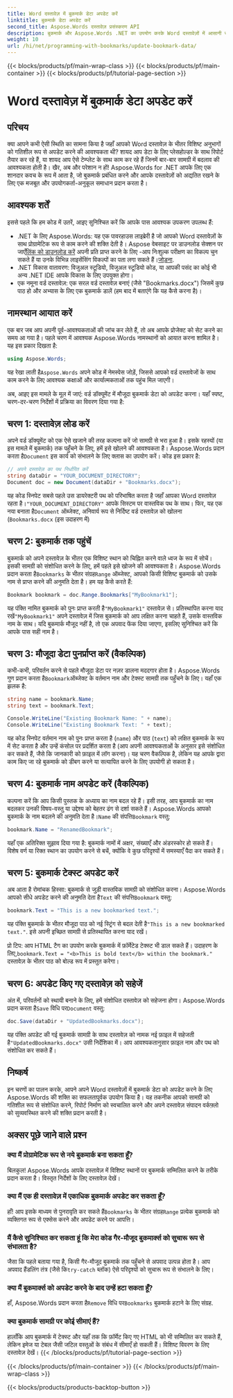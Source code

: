```yaml
---
title: Word दस्तावेज़ में बुकमार्क डेटा अपडेट करें
linktitle: बुकमार्क डेटा अपडेट करें
second_title: Aspose.Words दस्तावेज़ प्रसंस्करण API
description: बुकमार्क और Aspose.Words .NET का उपयोग करके Word दस्तावेज़ों में आसानी से सामग्री अपडेट करें। यह मार्गदर्शिका रिपोर्ट को स्वचालित करने, टेम्पलेट्स को वैयक्तिकृत करने और बहुत कुछ करने की शक्ति को अनलॉक करती है।
weight: 10
url: /hi/net/programming-with-bookmarks/update-bookmark-data/
---
```


{{< blocks/products/pf/main-wrap-class >}}
{{< blocks/products/pf/main-container >}}
{{< blocks/products/pf/tutorial-page-section >}}

# Word दस्तावेज़ में बुकमार्क डेटा अपडेट करें

## परिचय

क्या आपने कभी ऐसी स्थिति का सामना किया है जहाँ आपको Word दस्तावेज़ के भीतर विशिष्ट अनुभागों को गतिशील रूप से अपडेट करने की आवश्यकता थी? शायद आप डेटा के लिए प्लेसहोल्डर के साथ रिपोर्ट तैयार कर रहे हैं, या शायद आप ऐसे टेम्प्लेट के साथ काम कर रहे हैं जिनमें बार-बार सामग्री में बदलाव की आवश्यकता होती है। खैर, अब और परेशान न हों! Aspose.Words for .NET आपके लिए एक शानदार कवच के रूप में आता है, जो बुकमार्क प्रबंधित करने और आपके दस्तावेज़ों को अद्यतित रखने के लिए एक मजबूत और उपयोगकर्ता-अनुकूल समाधान प्रदान करता है।

## आवश्यक शर्तें

इससे पहले कि हम कोड में उतरें, आइए सुनिश्चित करें कि आपके पास आवश्यक उपकरण उपलब्ध हैं:

-  .NET के लिए Aspose.Words: यह एक पावरहाउस लाइब्रेरी है जो आपको Word दस्तावेज़ों के साथ प्रोग्रामेटिक रूप से काम करने की शक्ति देती है। Aspose वेबसाइट पर डाउनलोड सेक्शन पर जाएँ[लिंक को डाउनलोड करें](https://releases.aspose.com/words/net/) अपनी प्रति प्राप्त करने के लिए -आप निःशुल्क परीक्षण का विकल्प चुन सकते हैं या उनके विभिन्न लाइसेंसिंग विकल्पों का पता लगा सकते हैं।[जोड़ना](https://purchase.aspose.com/buy).
- .NET विकास वातावरण: विजुअल स्टूडियो, विजुअल स्टूडियो कोड, या आपकी पसंद का कोई भी अन्य .NET IDE आपके विकास के लिए उपयुक्त होगा।
- एक नमूना वर्ड दस्तावेज़: एक सरल वर्ड दस्तावेज़ बनाएं (जैसे "Bookmarks.docx") जिसमें कुछ पाठ हो और अभ्यास के लिए एक बुकमार्क डालें (हम बाद में बताएंगे कि यह कैसे करना है)।

## नामस्थान आयात करें

एक बार जब आप अपनी पूर्व-आवश्यकताओं की जांच कर लेते हैं, तो अब आपके प्रोजेक्ट को सेट करने का समय आ गया है। पहले चरण में आवश्यक Aspose.Words नामस्थानों को आयात करना शामिल है। यह इस प्रकार दिखता है:

```csharp
using Aspose.Words;
```

 यह रेखा लाती है`Aspose.Words` अपने कोड में नेमस्पेस जोड़ें, जिससे आपको वर्ड दस्तावेजों के साथ काम करने के लिए आवश्यक कक्षाओं और कार्यात्मकताओं तक पहुंच मिल जाएगी।

अब, आइए इस मामले के मूल में जाएं: वर्ड डॉक्यूमेंट में मौजूदा बुकमार्क डेटा को अपडेट करना। यहाँ स्पष्ट, चरण-दर-चरण निर्देशों में प्रक्रिया का विवरण दिया गया है:

## चरण 1: दस्तावेज़ लोड करें

 अपने वर्ड डॉक्यूमेंट को एक ऐसे खजाने की तरह कल्पना करें जो सामग्री से भरा हुआ है। इसके रहस्यों (या इस मामले में बुकमार्क) तक पहुँचने के लिए, हमें इसे खोलने की आवश्यकता है। Aspose.Words प्रदान करता है`Document` इस कार्य को संभालने के लिए क्लास का उपयोग करें। कोड इस प्रकार है:

```csharp
// अपने दस्तावेज़ का पथ निर्धारित करें
string dataDir = "YOUR_DOCUMENT_DIRECTORY";
Document doc = new Document(dataDir + "Bookmarks.docx");
```

यह कोड स्निपेट सबसे पहले उस डायरेक्टरी पथ को परिभाषित करता है जहाँ आपका Word दस्तावेज़ रहता है।`"YOUR_DOCUMENT_DIRECTORY"` आपके सिस्टम पर वास्तविक पथ के साथ। फिर, यह एक नया बनाता है`Document` ऑब्जेक्ट, अनिवार्य रूप से निर्दिष्ट वर्ड दस्तावेज़ को खोलना (`Bookmarks.docx` (इस उदाहरण में)

## चरण 2: बुकमार्क तक पहुंचें

 बुकमार्क को अपने दस्तावेज़ के भीतर एक विशिष्ट स्थान को चिह्नित करने वाले ध्वज के रूप में सोचें। इसकी सामग्री को संशोधित करने के लिए, हमें पहले इसे खोजने की आवश्यकता है। Aspose.Words प्रदान करता है`Bookmarks` के भीतर संग्रह`Range` ऑब्जेक्ट, आपको किसी विशिष्ट बुकमार्क को उसके नाम से प्राप्त करने की अनुमति देता है। हम यह कैसे करते हैं:

```csharp
Bookmark bookmark = doc.Range.Bookmarks["MyBookmark1"];
```

 यह पंक्ति नामित बुकमार्क को पुनः प्राप्त करती है`"MyBookmark1"` दस्तावेज़ से। प्रतिस्थापित करना याद रखें`"MyBookmark1"` अपने दस्तावेज़ में जिस बुकमार्क को आप लक्षित करना चाहते हैं, उसके वास्तविक नाम के साथ। यदि बुकमार्क मौजूद नहीं है, तो एक अपवाद फेंक दिया जाएगा, इसलिए सुनिश्चित करें कि आपके पास सही नाम है।

## चरण 3: मौजूदा डेटा पुनर्प्राप्त करें (वैकल्पिक)

 कभी-कभी, परिवर्तन करने से पहले मौजूदा डेटा पर नज़र डालना मददगार होता है। Aspose.Words गुण प्रदान करता है`Bookmark`ऑब्जेक्ट के वर्तमान नाम और टेक्स्ट सामग्री तक पहुँचने के लिए। यहाँ एक झलक है:

```csharp
string name = bookmark.Name;
string text = bookmark.Text;

Console.WriteLine("Existing Bookmark Name: " + name);
Console.WriteLine("Existing Bookmark Text: " + text);
```

यह कोड स्निपेट वर्तमान नाम को पुनः प्राप्त करता है (`name`) और पाठ (`text`) को लक्षित बुकमार्क के रूप में सेट करता है और उन्हें कंसोल पर प्रदर्शित करता है (आप अपनी आवश्यकताओं के अनुसार इसे संशोधित कर सकते हैं, जैसे कि जानकारी को फ़ाइल में लॉग करना)। यह चरण वैकल्पिक है, लेकिन यह आपके द्वारा काम किए जा रहे बुकमार्क को डीबग करने या सत्यापित करने के लिए उपयोगी हो सकता है।

## चरण 4: बुकमार्क नाम अपडेट करें (वैकल्पिक)

 कल्पना करें कि आप किसी पुस्तक के अध्याय का नाम बदल रहे हैं। इसी तरह, आप बुकमार्क का नाम बदलकर उनकी विषय-वस्तु या उद्देश्य को बेहतर ढंग से दर्शा सकते हैं। Aspose.Words आपको बुकमार्क के नाम बदलने की अनुमति देता है।`Name` की संपत्ति`Bookmark` वस्तु:

```csharp
bookmark.Name = "RenamedBookmark";
```

यहाँ एक अतिरिक्त सुझाव दिया गया है: बुकमार्क नामों में अक्षर, संख्याएँ और अंडरस्कोर हो सकते हैं। विशेष वर्ण या रिक्त स्थान का उपयोग करने से बचें, क्योंकि वे कुछ परिदृश्यों में समस्याएँ पैदा कर सकते हैं।

## चरण 5: बुकमार्क टेक्स्ट अपडेट करें

 अब आता है रोमांचक हिस्सा: बुकमार्क से जुड़ी वास्तविक सामग्री को संशोधित करना। Aspose.Words आपको सीधे अपडेट करने की अनुमति देता है`Text` की संपत्ति`Bookmark` वस्तु:

```csharp
bookmark.Text = "This is a new bookmarked text.";
```

यह पंक्ति बुकमार्क के भीतर मौजूदा पाठ को नई स्ट्रिंग से बदल देती है`"This is a new bookmarked text."`. इसे अपनी इच्छित सामग्री से प्रतिस्थापित करना याद रखें।

 प्रो टिप: आप HTML टैग का उपयोग करके बुकमार्क में फ़ॉर्मेटेड टेक्स्ट भी डाल सकते हैं। उदाहरण के लिए,`bookmark.Text = "<b>This is bold text</b> within the bookmark."` दस्तावेज़ के भीतर पाठ को बोल्ड रूप में प्रस्तुत करेगा।

## चरण 6: अपडेट किए गए दस्तावेज़ को सहेजें

 अंत में, परिवर्तनों को स्थायी बनाने के लिए, हमें संशोधित दस्तावेज़ को सहेजना होगा। Aspose.Words प्रदान करता है`Save` विधि पर`Document` वस्तु:

```csharp
doc.Save(dataDir + "UpdatedBookmarks.docx");
```

 यह पंक्ति अपडेट की गई बुकमार्क सामग्री के साथ दस्तावेज़ को नामक नई फ़ाइल में सहेजती है`"UpdatedBookmarks.docx"` उसी निर्देशिका में। आप आवश्यकतानुसार फ़ाइल नाम और पथ को संशोधित कर सकते हैं।

## निष्कर्ष

इन चरणों का पालन करके, आपने अपने Word दस्तावेज़ों में बुकमार्क डेटा को अपडेट करने के लिए Aspose.Words की शक्ति का सफलतापूर्वक उपयोग किया है। यह तकनीक आपको सामग्री को गतिशील रूप से संशोधित करने, रिपोर्ट निर्माण को स्वचालित करने और अपने दस्तावेज़ संपादन वर्कफ़्लो को सुव्यवस्थित करने की शक्ति प्रदान करती है।

## अक्सर पूछे जाने वाले प्रश्न

### क्या मैं प्रोग्रामेटिक रूप से नये बुकमार्क बना सकता हूँ?

बिलकुल! Aspose.Words आपके दस्तावेज़ में विशिष्ट स्थानों पर बुकमार्क सम्मिलित करने के तरीके प्रदान करता है। विस्तृत निर्देशों के लिए दस्तावेज़ देखें।

### क्या मैं एक ही दस्तावेज़ में एकाधिक बुकमार्क अपडेट कर सकता हूँ?

 हाँ! आप इसके माध्यम से पुनरावृति कर सकते हैं`Bookmarks` के भीतर संग्रह`Range` प्रत्येक बुकमार्क को व्यक्तिगत रूप से एक्सेस करने और अपडेट करने पर आपत्ति।

### मैं कैसे सुनिश्चित कर सकता हूं कि मेरा कोड गैर-मौजूद बुकमार्क्स को सुचारू रूप से संभालता है?

 जैसा कि पहले बताया गया है, किसी गैर-मौजूद बुकमार्क तक पहुँचने से अपवाद उत्पन्न होता है। आप अपवाद हैंडलिंग तंत्र (जैसे कि`try-catch` ब्लॉक) ऐसे परिदृश्यों को सुचारू रूप से संभालने के लिए।

### क्या मैं बुकमार्क्स को अपडेट करने के बाद उन्हें हटा सकता हूँ?

 हाँ, Aspose.Words प्रदान करता है`Remove` विधि पर`Bookmarks` बुकमार्क हटाने के लिए संग्रह.

### क्या बुकमार्क सामग्री पर कोई सीमाएं हैं?

हालाँकि आप बुकमार्क में टेक्स्ट और यहाँ तक कि फ़ॉर्मेट किए गए HTML को भी सम्मिलित कर सकते हैं, लेकिन इमेज या टेबल जैसी जटिल वस्तुओं के संबंध में सीमाएँ हो सकती हैं। विशिष्ट विवरण के लिए दस्तावेज़ देखें।
{{< /blocks/products/pf/tutorial-page-section >}}

{{< /blocks/products/pf/main-container >}}
{{< /blocks/products/pf/main-wrap-class >}}

{{< blocks/products/products-backtop-button >}}
